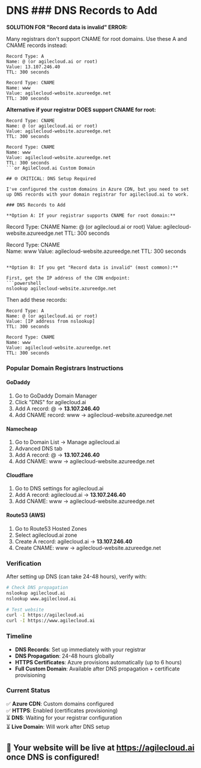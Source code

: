# DNS ### DNS Records to Add

**SOLUTION FOR "Record data is invalid" ERROR:**

Many registrars don't support CNAME for root domains. Use these A and CNAME records instead:

```
Record Type: A
Name: @ (or agilecloud.ai or root)
Value: 13.107.246.40
TTL: 300 seconds

Record Type: CNAME  
Name: www
Value: agilecloud-website.azureedge.net
TTL: 300 seconds
```

**Alternative if your registrar DOES support CNAME for root:**

```
Record Type: CNAME
Name: @ (or agilecloud.ai or root)
Value: agilecloud-website.azureedge.net
TTL: 300 seconds

Record Type: CNAME  
Name: www
Value: agilecloud-website.azureedge.net
TTL: 300 seconds
```or AgileCloud.ai Custom Domain

## 🌐 CRITICAL: DNS Setup Required

I've configured the custom domains in Azure CDN, but you need to set up DNS records with your domain registrar for agilecloud.ai to work.

### DNS Records to Add

**Option A: If your registrar supports CNAME for root domain:**

```
Record Type: CNAME
Name: @ (or agilecloud.ai or root)
Value: agilecloud-website.azureedge.net
TTL: 300 seconds

Record Type: CNAME  
Name: www
Value: agilecloud-website.azureedge.net
TTL: 300 seconds
```

**Option B: If you get "Record data is invalid" (most common):**

First, get the IP address of the CDN endpoint:
```powershell
nslookup agilecloud-website.azureedge.net
```

Then add these records:
```
Record Type: A
Name: @ (or agilecloud.ai or root)
Value: [IP address from nslookup]
TTL: 300 seconds

Record Type: CNAME
Name: www
Value: agilecloud-website.azureedge.net
TTL: 300 seconds
```

### Popular Domain Registrars Instructions

#### **GoDaddy**
1. Go to GoDaddy Domain Manager
2. Click "DNS" for agilecloud.ai
3. Add A record: @ → **13.107.246.40**
4. Add CNAME record: www → agilecloud-website.azureedge.net

#### **Namecheap**
1. Go to Domain List → Manage agilecloud.ai
2. Advanced DNS tab
3. Add A record: @ → **13.107.246.40**
4. Add CNAME: www → agilecloud-website.azureedge.net

#### **Cloudflare**
1. Go to DNS settings for agilecloud.ai
2. Add A record: agilecloud.ai → **13.107.246.40**
3. Add CNAME: www → agilecloud-website.azureedge.net

#### **Route53 (AWS)**
1. Go to Route53 Hosted Zones
2. Select agilecloud.ai zone
3. Create A record: agilecloud.ai → **13.107.246.40**
4. Create CNAME: www → agilecloud-website.azureedge.net

### Verification

After setting up DNS (can take 24-48 hours), verify with:

```bash
# Check DNS propagation
nslookup agilecloud.ai
nslookup www.agilecloud.ai

# Test website
curl -I https://agilecloud.ai
curl -I https://www.agilecloud.ai
```

### Timeline

- **DNS Records**: Set up immediately with your registrar
- **DNS Propagation**: 24-48 hours globally  
- **HTTPS Certificates**: Azure provisions automatically (up to 6 hours)
- **Full Custom Domain**: Available after DNS propagation + certificate provisioning

### Current Status

✅ **Azure CDN**: Custom domains configured  
✅ **HTTPS**: Enabled (certificates provisioning)  
⏳ **DNS**: Waiting for your registrar configuration  
⏳ **Live Domain**: Will work after DNS setup  

## 🚀 Your website will be live at https://agilecloud.ai once DNS is configured!
